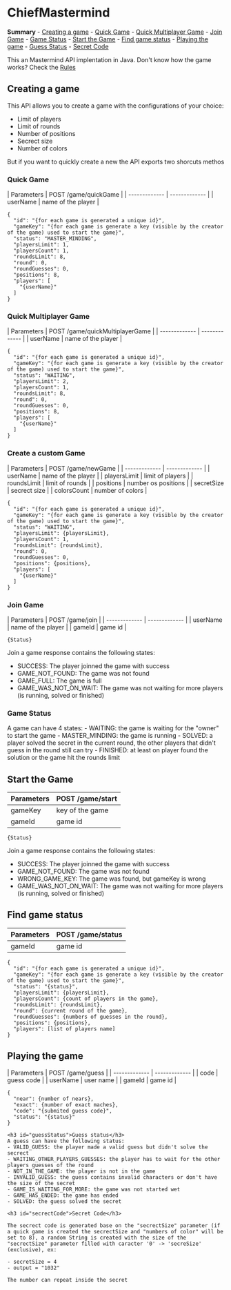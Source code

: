 <h1>ChiefMastermind</h1>
<b>Summary</b>
- <a href="#creatingGame">Creating a game</a>
  - <a href="#quickGame">Quick Game</a>
  - <a href="#quickMultiplayerGame">Quick Multiplayer Game</a>
  - <a href="#joinGame">Join Game</a>
  - <a href="#gameStatus">Game Status</a>
- <a href="#startGame">Start the Game</a>
- <a href="#gameStatus">Find game status</a>
- <a href="#playingTheGame">Playing the game</a>
  - <a href="#guessStatus">Guess Status</a>
  - <a href="#secrectCode">Secret Code</a>

This an Mastermind API implentation in Java. Don't know how the game works? Check the <a href="https://en.wikipedia.org/wiki/Mastermind_(board_game)#Gameplay_and_rules">Rules<a/>

<h2 id="creatingGame">Creating a game</h2>

This API allows you to create a game with the configurations of your choice:
- Limit of players
- Limit of rounds 
- Number of positions
- Secrect size
- Number of colors

But if you want to quickly create a new the API exports two shorcuts methos

<h3 id="quickGame">Quick Game</h3>
| Parameters  | POST /game/quickGame |
| ------------- | ------------- |
| userName  | name of the player  |

```
{
  "id": "{for each game is generated a unique id}",
  "gameKey": "{for each game is generate a key (visible by the creator of the game) used to start the game}",
  "status": "MASTER_MINDING",
  "playersLimit": 1,
  "playersCount": 1,
  "roundsLimit": 8,
  "round": 0,
  "roundGuesses": 0,
  "positions": 8,
  "players": [
    "{userName}"
  ]
}
```

<h3 id="quickMultiplayerGame">Quick Multiplayer Game</h3>
| Parameters  | POST /game/quickMultiplayerGame |
| ------------- | ------------- |
| userName  | name of the player  |

```
{
  "id": "{for each game is generated a unique id}",
  "gameKey": "{for each game is generate a key (visible by the creator of the game) used to start the game}",
  "status": "WAITING",
  "playersLimit": 2,
  "playersCount": 1,
  "roundsLimit": 8,
  "round": 0,
  "roundGuesses": 0,
  "positions": 8,
  "players": [
    "{userName}"
  ]
}
```

<h3 id="customGame">Create a custom Game</h3>
| Parameters  | POST /game/newGame |
| ------------- | ------------- |
| userName  | name of the player  |
| playersLimit  | limit of players |
| roundsLimit  | limit of rounds  |
| positions  | number os positions |
| secretSize  | secrect size  |
| colorsCount  | number of colors  |

```
{
  "id": "{for each game is generated a unique id}",
  "gameKey": "{for each game is generate a key (visible by the creator of the game) used to start the game}",
  "status": "WAITING",
  "playersLimit": {playersLimit},
  "playersCount": 1,
  "roundsLimit": {roundsLimit},
  "round": 0,
  "roundGuesses": 0,
  "positions": {positions},
  "players": [
    "{userName}"
  ]
}
```

<h3 id="joinGame">Join Game</h3>
| Parameters  | POST /game/join |
| ------------- | ------------- |
| userName  | name of the player  |
| gameId  | game id |


```
{Status}
```

Join a game response contains the following states:
- SUCCESS: The player joinned the game with success
- GAME_NOT_FOUND: The game was not found
- GAME_FULL: The game is full
- GAME_WAS_NOT_ON_WAIT: The game was not waiting for more players (is running, solved or finished)

<h3 id="gameStatus">Game Status</h3>
A game can have 4 states:
- WAITING: the game is waiting for the "owner" to start the game
- MASTER_MINDING: the game is running
- SOLVED: a player solved the secret in the current round, the other players that didn't guess in the round still can try
- FINISHED: at least on player found the solution or the game hit the rounds limit

<h2 id="startGame">Start the Game</h2>

| Parameters  | POST /game/start |
| ------------- | ------------- |
| gameKey  | key of the game |
| gameId  | game id |


```
{Status}
```

Join a game response contains the following states:
- SUCCESS: The player joinned the game with success
- GAME_NOT_FOUND: The game was not found
- WRONG_GAME_KEY: The game was found, but gameKey is wrong
- GAME_WAS_NOT_ON_WAIT: The game was not waiting for more players (is running, solved or finished)


<h2 id="gameStatus">Find game status</h2>

| Parameters  | POST /game/status |
| ------------- | ------------- |
| gameId  | game id  |

```
{
  "id": "{for each game is generated a unique id}",
  "gameKey": "{for each game is generate a key (visible by the creator of the game) used to start the game}",
  "status": "{status}",
  "playersLimit": {playersLimit},
  "playersCount": {count of players in the game},
  "roundsLimit": {roundsLimit},
  "round": {current round of the game},
  "roundGuesses": {numbers of guesses in the round},
  "positions": {positions},
  "players": [list of players name]
}
```

<h2 id="playingTheGame">Playing the game</h2>
	| Parameters  | POST /game/guess |
| ------------- | ------------- |
| code  | guess code  |
| userName  | user name  |
| gameId  | game id  |

```
{
  "near": {number of nears},
  "exact": {number of exact maches},
  "code": "{submited guess code}",
  "status": "{status}"
}

<h3 id="guessStatus">Guess status</h3>
A guess can have the following status:
- VALID_GUESS: the player made a valid guess but didn't solve the secrect
- WAITING_OTHER_PLAYERS_GUESSES: the player has to wait for the other players guesses of the round
- NOT_IN_THE_GAME: the player is not in the game
- INVALID_GUESS: the guess contains invalid characters or don't have the size of the secret
- GAME_IS_WAITING_FOR_MORE: the game was not started wet
- GAME_HAS_ENDED: the game has ended
- SOLVED: the guess solved the secret

<h3 id="secrectCode">Secret Code</h3>

The secrect code is generated base on the "secrectSize" parameter (if a quick game is created the secrectSize and "numbers of color" will be set to 8), a random String is created with the size of the "secrectSize" parameter filled with caracter '0' -> 'secreSize' (exclusive), ex:

- secretSize = 4
- output = "1032"

The number can repeat inside the secret
